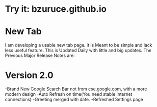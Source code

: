 # Try it: bzuruce.github.io
# New Tab
I am developing a usable new tab page. It is Meant to be simple and lack less useful feature. This is Updated Daily with little and big updates. 
The Previous Major Release Notes are:
# Version 2.0
-Brand New Google Search Bar not from cse.google.com, with a more modern design
-Auto Refresh on time(You need stable internet connections)
-Greeting merged with date.
-Refreshed Settings page

